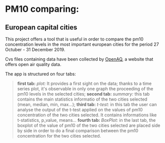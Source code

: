 # PM10 comparing:
## European capital cities

This project offers a tool that is useful in order to compare the pm10 concentration levels in the most important european cities for the period 27 Octuber - 31 December 2019.

Cvs files containing data have been collected by [OpenAQ](https://openaq.org/#/?_k=6jfjk3), a website that offers open air quality data.

The app is structured on four tabs:


> **first tab:** *plot:* It provides a first sight on the data; thanks to a time series plot, it's observable in only one graph the proceeding of the pm10 levels in the selected cities;
> **second tab:** *summary:* this tab contains the main statistics informatio of the two cities selected (mean, median, min, max...);
> **third tab:** *t-test:* in this tab the user can analyse the output of the t-test applied on the values of pm10 concentration of the two cities selected. It contains informations like t-statistics, p_value, means...
> **fourth tab:** *BoxPlot:* in the last tab, the boxplot of the value of pm10 of the two cities selected are placed side by side in order to do a final comparison between the pm10 concentration for the two cities selected.
 
